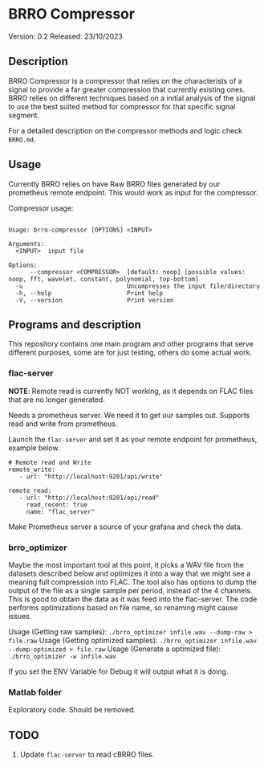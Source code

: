 # BRRO Compressor

Version: 0.2 Released: 23/10/2023

## Description

BRRO Compressor is a compressor that relies on the characterists of a signal to provide a far greater compression that currently existing ones. BRRO relies on different techniques based on a initial analysis of the signal to use the best suited method for compressor for that specific signal segment.

For a detailed description on the compressor methods and logic check `BRRO.md`.

## Usage

Currently BRRO relies on have Raw BRRO files generated by our prometheus remote endpoint. This would work as input for the compressor.

Compressor usage:

```An Advanced Time-Series Compressor

Usage: brro-compressor [OPTIONS] <INPUT>

Arguments:
  <INPUT>  input file

Options:
      --compressor <COMPRESSOR>  [default: noop] [possible values: noop, fft, wavelet, constant, polynomial, top-bottom]
  -u                             Uncompresses the input file/directory
  -h, --help                     Print help
  -V, --version                  Print version
  ```

## Programs and description

This repository contains one main program and other programs that serve different purposes, some are for just testing, others do some actual work.

### flac-server

**NOTE**: Remote read is currently NOT working, as it depends on FLAC files that are no longer generated.

Needs a prometheus server. We need it to get our samples out. Supports read and write from prometheus.

Launch the `flac-server` and set it as your remote endpoint for prometheus, example below.

```
# Remote read and Write
remote_write:
   - url: "http://localhost:9201/api/write"

remote_read:
   - url: "http://localhost:9201/api/read"
     read_recent: true
     name: "flac_server"
```

Make Prometheus server a source of your grafana and check the data.

### brro_optimizer

Maybe the most important tool at this point, it picks a WAV file from the datasets described below and optimizes it into a way that we might see a meaning full compression into FLAC.
The tool also has options to dump the output of the file as a single sample per period, instead of the 4 channels. This is good to obtain the data as it was feed into the flac-server.
The code performs optimizations based on file name, so renaming might cause issues.

Usage (Getting raw samples): `./brro_optimizer infile.wav --dump-raw > file.raw`
Usage (Getting optimized samples): `./brro_optimizer infile.wav --dump-optimized > file.raw`
Usage (Generate a optimized file): `./brro_optimizer -w infile.wav`

If you set the ENV Variable for Debug it will output what it is doing.

### Matlab folder

Exploratory code. Should be removed.

## TODO

1. Update `flac-server` to read cBRRO files.
